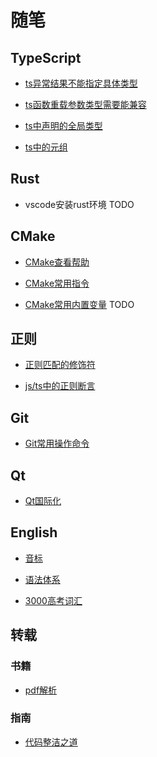 # 随笔

## TypeScript

* [ts异常结果不能指定具体类型](TypeScript/ts_exception_result_type.md)

* [ts函数重载参数类型需要能兼容](TypeScript/ts_method_overload_type_need_compatible.md)

* [ts中声明的全局类型](TypeScript/ts_global_type.md)

* [ts中的元组](TypeScript/ts_tuple.md)

## Rust

* vscode安装rust环境 TODO

## CMake

* [CMake查看帮助](CMake/cmake_help.md)

* [CMake常用指令](CMake/cmake_commands.md)

* [CMake常用内置变量](CMake/cmake_variables.md) TODO

## 正则

* [正则匹配的修饰符](RegExpression/match_modifier.md)

* [js/ts中的正则断言](RegExpression/assertions_in_js-ts.md)

## Git

* [Git常用操作命令](Git/Command.md)

## Qt

* [Qt国际化](Qt/qt_localized.md)

## English

* [音标](English/phonetic.md)

* [语法体系](English/program.md)

* [3000高考词汇](English/words.md)

## 转载

### 书籍

* [pdf解析](Guides/PDF-Explained-master/README.md)

### 指南

* [代码整洁之道](Guides/Clean-Code-Notes-master/README.md)
